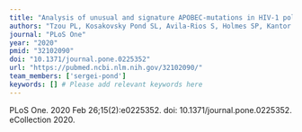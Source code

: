 ```yaml
---
title: "Analysis of unusual and signature APOBEC-mutations in HIV-1 pol next-generation sequences"
authors: "Tzou PL, Kosakovsky Pond SL, Avila-Rios S, Holmes SP, Kantor R, Shafer RW."
journal: "PLoS One"
year: "2020"
pmid: "32102090"
doi: "10.1371/journal.pone.0225352"
url: "https://pubmed.ncbi.nlm.nih.gov/32102090/"
team_members: ['sergei-pond']
keywords: [] # Please add relevant keywords here
---
```

PLoS One. 2020 Feb 26;15(2):e0225352. doi: 10.1371/journal.pone.0225352. eCollection 2020.